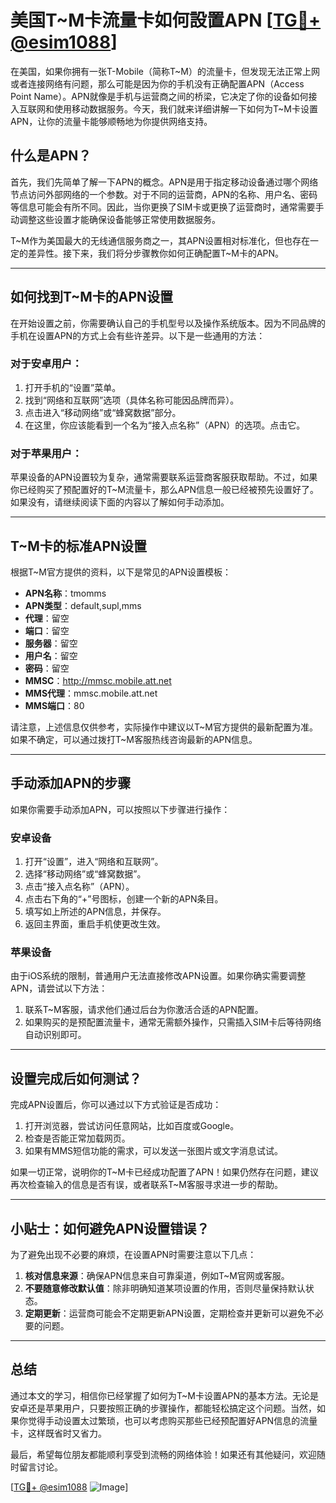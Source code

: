 # 美国T~M卡流量卡如何設置APN [[TG💪+ @esim1088](https://t.me/s/esim1088)]

在美国，如果你拥有一张T-Mobile（简称T~M）的流量卡，但发现无法正常上网或者连接网络有问题，那么可能是因为你的手机没有正确配置APN（Access Point Name）。APN就像是手机与运营商之间的桥梁，它决定了你的设备如何接入互联网和使用移动数据服务。今天，我们就来详细讲解一下如何为T~M卡设置APN，让你的流量卡能够顺畅地为你提供网络支持。

## 什么是APN？

首先，我们先简单了解一下APN的概念。APN是用于指定移动设备通过哪个网络节点访问外部网络的一个参数。对于不同的运营商，APN的名称、用户名、密码等信息可能会有所不同。因此，当你更换了SIM卡或更换了运营商时，通常需要手动调整这些设置才能确保设备能够正常使用数据服务。

T~M作为美国最大的无线通信服务商之一，其APN设置相对标准化，但也存在一定的差异性。接下来，我们将分步骤教你如何正确配置T~M卡的APN。

---

## 如何找到T~M卡的APN设置

在开始设置之前，你需要确认自己的手机型号以及操作系统版本。因为不同品牌的手机在设置APN的方式上会有些许差异。以下是一些通用的方法：

### 对于安卓用户：
1. 打开手机的“设置”菜单。
2. 找到“网络和互联网”选项（具体名称可能因品牌而异）。
3. 点击进入“移动网络”或“蜂窝数据”部分。
4. 在这里，你应该能看到一个名为“接入点名称”（APN）的选项。点击它。

### 对于苹果用户：
苹果设备的APN设置较为复杂，通常需要联系运营商客服获取帮助。不过，如果你已经购买了预配置好的T~M流量卡，那么APN信息一般已经被预先设置好了。如果没有，请继续阅读下面的内容以了解如何手动添加。

---

## T~M卡的标准APN设置

根据T~M官方提供的资料，以下是常见的APN设置模板：

- **APN名称**：tmomms  
- **APN类型**：default,supl,mms  
- **代理**：留空  
- **端口**：留空  
- **服务器**：留空  
- **用户名**：留空  
- **密码**：留空  
- **MMSC**：http://mmsc.mobile.att.net  
- **MMS代理**：mmsc.mobile.att.net  
- **MMS端口**：80  

请注意，上述信息仅供参考，实际操作中建议以T~M官方提供的最新配置为准。如果不确定，可以通过拨打T~M客服热线咨询最新的APN信息。

---

## 手动添加APN的步骤

如果你需要手动添加APN，可以按照以下步骤进行操作：

### 安卓设备
1. 打开“设置”，进入“网络和互联网”。
2. 选择“移动网络”或“蜂窝数据”。
3. 点击“接入点名称”（APN）。
4. 点击右下角的“+”号图标，创建一个新的APN条目。
5. 填写如上所述的APN信息，并保存。
6. 返回主界面，重启手机使更改生效。

### 苹果设备
由于iOS系统的限制，普通用户无法直接修改APN设置。如果你确实需要调整APN，请尝试以下方法：
1. 联系T~M客服，请求他们通过后台为你激活合适的APN配置。
2. 如果购买的是预配置流量卡，通常无需额外操作，只需插入SIM卡后等待网络自动识别即可。

---

## 设置完成后如何测试？

完成APN设置后，你可以通过以下方式验证是否成功：

1. 打开浏览器，尝试访问任意网站，比如百度或Google。
2. 检查是否能正常加载网页。
3. 如果有MMS短信功能的需求，可以发送一张图片或文字消息试试。

如果一切正常，说明你的T~M卡已经成功配置了APN！如果仍然存在问题，建议再次检查输入的信息是否有误，或者联系T~M客服寻求进一步的帮助。

---

## 小贴士：如何避免APN设置错误？

为了避免出现不必要的麻烦，在设置APN时需要注意以下几点：

1. **核对信息来源**：确保APN信息来自可靠渠道，例如T~M官网或客服。
2. **不要随意修改默认值**：除非明确知道某项设置的作用，否则尽量保持默认状态。
3. **定期更新**：运营商可能会不定期更新APN设置，定期检查并更新可以避免不必要的问题。

---

## 总结

通过本文的学习，相信你已经掌握了如何为T~M卡设置APN的基本方法。无论是安卓还是苹果用户，只要按照正确的步骤操作，都能轻松搞定这个问题。当然，如果你觉得手动设置太过繁琐，也可以考虑购买那些已经预配置好APN信息的流量卡，这样既省时又省力。

最后，希望每位朋友都能顺利享受到流畅的网络体验！如果还有其他疑问，欢迎随时留言讨论。

[[TG💪+ @esim1088](https://t.me/s/esim1088) ![Image](https://i.postimg.cc/4NQfJmqS/Snipaste-2025-05-13-00-14-12.png)]